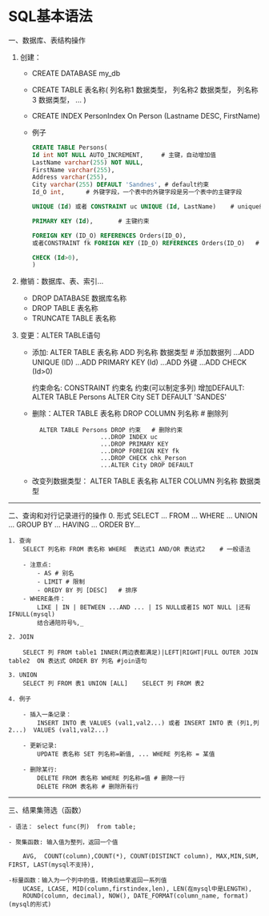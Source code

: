 # SQL基本语法


一、数据库、表结构操作
	
1. 创建：
    - CREATE DATABASE my_db

    - CREATE TABLE 表名称(
            列名称1 数据类型，
            列名称2 数据类型，
            列名称3 数据类型，
            ...
	    )
    - CREATE INDEX PersonIndex On Person (Lastname DESC, FirstName)

    - 例子
        ```sql
		CREATE TABLE Persons(
		Id int NOT NULL AUTO_INCREMENT,     # 主键，自动增加值
		LastName varchar(255) NOT NULL,
		FirstName varchar(255),
		Address varchar(255),
		City varchar(255) DEFAULT 'Sandnes', # default约束
		Id_O int,      # 外键字段，一个表中的外键字段是另一个表中的主键字段

		UNIQUE (Id) 或者 CONSTRAINT uc UNIQUE (Id, LastName)    # unique约束

		PRIMARY KEY (Id),       # 主键约束

		FOREIGN KEY (ID_O) REFERENCES Orders(ID_O),
		或者CONSTRAINT fk FOREIGN KEY (ID_O) REFERENCES Orders(ID_O)   # 外键约束

		CHECK (Id>0),
		)

        ```

2. 撤销：数据库、表、索引...
    - DROP DATABASE 数据库名称
	- DROP TABLE 表名称
	- TRUNCATE TABLE 表名称


3. 变更：ALTER TABLE语句

    - 添加: ALTER TABLE 表名称 ADD 列名称 数据类型     # 添加数据列
			                ...ADD UNIQUE (ID)
					        ...ADD PRIMARY KEY (Id) 
					        ...ADD 外键
					        ...ADD CHECK (Id>0)

		约束命名: CONSTRAINT 约束名 约束(可以制定多列)
        增加DEFAULT:  ALTER TABLE Persons ALTER City SET DEFAULT 'SANDES'

    - 删除：ALTER TABLE 表名称 DROP COLUMN 列名称   # 删除列

		    ALTER TABLE Persons DROP 约束   # 删除约束
			                 ...DROP INDEX uc
					         ...DROP PRIMARY KEY
					         ...DROP FOREIGN KEY fk
					         ...DROP CHECK chk_Person
					         ...ALTER City DROP DEFAULT

	- 改变列数据类型： ALTER TABLE 表名称 ALTER COLUMN 列名称 数据类型


---


二、查询和对行记录进行的操作
    0. 形式
        SELECT ... FROM ... WHERE ... UNION ... GROUP BY ... HAVING ... ORDER BY...

    1. 查询 
        SELECT 列名称 FROM 表名称 WHERE  表达式1 AND/OR 表达式2    # 一般语法

        - 注意点:
            - AS # 别名	
            - LIMIT # 限制
            - OREDY BY 列 [DESC]   # 排序
        - WHERE条件：
	        LIKE | IN | BETWEEN ...AND ... | IS NULL或者IS NOT NULL |还有IFNULL(mysql) 
		    结合通陪符号%,_

    2. JOIN
	
	    SELECT 列 FROM table1 INNER(两边表都满足)|LEFT|RIGHT|FULL OUTER JOIN  table2  ON 表达式 ORDER BY 列名 #join语句

    3. UNION	
        SELECT 列 FROM 表1 UNION [ALL]	SELECT 列 FROM 表2

    4. 例子

	    - 插入一条记录：
	        INSERT INTO 表 VALUES (val1,val2...) 或者 INSERT INTO 表 (列1,列2...)  VALUES (val1,val2...)

	    - 更新记录:
	        UPDATE 表名称 SET 列名称=新值, ... WHERE 列名称 = 某值

        - 删除某行:
	        DELETE FROM 表名称 WHERE 列名称=值 # 删除一行
	        DELETE FROM 表名称 # 删除所有行


---


三、结果集筛选（函数）

	- 语法： select func(列)  from table;

    - 聚集函数: 输入值为整列，返回一个值

	    AVG,  COUNT(column),COUNT(*), COUNT(DISTINCT column), MAX,MIN,SUM, FIRST, LAST(mysql不支持),

    -标量函数：输入为一个列中的值，转换后结果返回一系列值
		UCASE, LCASE, MID(column,firstindex,len), LEN(在mysql中是LENGTH),
		ROUND(column, decimal), NOW(), DATE_FORMAT(column_name, format)(mysql的形式)
